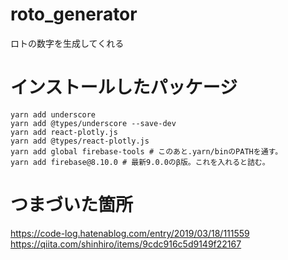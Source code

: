 # roto_generator

ロトの数字を生成してくれる

# インストールしたパッケージ

```
yarn add underscore
yarn add @types/underscore --save-dev
yarn add react-plotly.js
yarn add @types/react-plotly.js
yarn add global firebase-tools # このあと.yarn/binのPATHを通す。
yarn add firebase@8.10.0 # 最新9.0.0のβ版。これを入れると詰む。
```

# つまづいた箇所

https://code-log.hatenablog.com/entry/2019/03/18/111559
https://qiita.com/shinhiro/items/9cdc916c5d9149f22167

